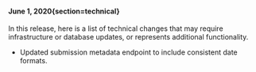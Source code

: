 #### June 1, 2020{section=technical}

In this release, here is a list of technical changes that may require infrastructure or database updates, or represents additional functionality.

* Updated submission metadata endpoint to include consistent date formats.
